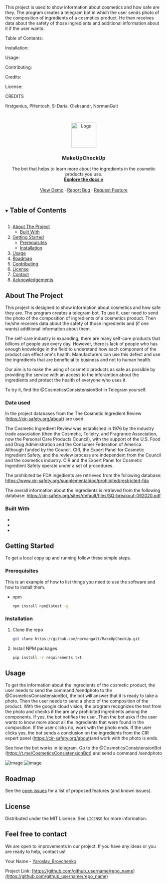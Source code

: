 

This project is used to show information about cosmetics and how safe are they. The program creates a telegram bot in which the user sends photo of the composition of ingredients of a cosmetics product. He then receives data about the safety of those ingredients and additional information about it if the user wants.

Table of Contents:

Installation:

Usage:

Contributing:

Credits:

License:

CREDITS

firstgenius, PHentosh, S-Daria, Oleksandr, NormanGalt



<!--
*** Thanks for checking out the Best-README-Template. If you have a suggestion
*** that would make this better, please fork the repo and create a pull request
*** or simply open an issue with the tag "enhancement".
*** Thanks again! Now go create something AMAZING! :D
***
***
***
*** To avoid retyping too much info. Do a search and replace for the following:
*** github_username, repo_name, twitter_handle, email, project_title, project_description
-->





<!-- PROJECT LOGO -->
<br />
<p align="center">
  <a href="https://github.com/github_username/repo_name">
    <img src="images/logo.png" alt="Logo" width="80" height="80">
  </a>

  <h3 align="center">MakeUpCheckUp</h3>

  <p align="center">
    The bot that helps to learn more about the ingredients in the cosmetic products you use.
    <br />
    <a href="https://github.com/github_username/repo_name"><strong>Explore the docs »</strong></a>
    <br />
    <br />
    <a href="https://github.com/github_username/repo_name">View Demo</a>
    ·
    <a href="https://github.com/github_username/repo_name/issues">Report Bug</a>
    ·
    <a href="https://github.com/github_username/repo_name/issues">Request Feature</a>
  </p>
</p>



<!-- TABLE OF CONTENTS -->
<details open="open">
  <summary><h2 style="display: inline-block">Table of Contents</h2></summary>
  <ol>
    <li>
      <a href="#about-the-project">About The Project</a>
      <ul>
        <li><a href="#built-with">Built With</a></li>
      </ul>
    </li>
    <li>
      <a href="#getting-started">Getting Started</a>
      <ul>
        <li><a href="#prerequisites">Prerequisites</a></li>
        <li><a href="#installation">Installation</a></li>
      </ul>
    </li>
    <li><a href="#usage">Usage</a></li>
    <li><a href="#roadmap">Roadmap</a></li>
    <li><a href="#contributing">Contributing</a></li>
    <li><a href="#license">License</a></li>
    <li><a href="#contact">Contact</a></li>
    <li><a href="#acknowledgements">Acknowledgements</a></li>
  </ol>
</details>



<!-- ABOUT THE PROJECT -->
## About The Project

This project is designed to show information about cosmetics and how safe they are.
The program creates a telegram bot. To use it, user need to send the photo of the composition of ingredients of a cosmetics product. Then he/she receives data about the safety of those ingredients and (if one wants) additional information about them.

The self-care industry is expanding, there are many self-care products that billions of people use every day. However, there is lack of people who has enough knowledge in the field to understand how each component of the product can effect one's health. Manufacturers can use this defect and use the ingredients that are beneficial to business and not to human health.

Our aim is to make the using of cosmetic products as safe as possible by providing the service with an access to the inforamtion about the ingredients and protect the health of everyone who uses it.

To try it, find the @CosmeticsConsistensionBot in Telegram yourself.

### Data used

In the project databases from the The Cosmetic Ingredient Review (https://cir-safety.org/about) are used.

The Cosmetic Ingredient Review was established in 1976 by the industry trade association (then the Cosmetic, Toiletry, and Fragrance Association, now the Personal Care Products Council), with the support of the U.S. Food and Drug Administration and the Consumer Federation of America. Although funded by the Council, CIR, the Expert Panel for Cosmetic Ingredient Safety, and the review process are independent from the Council and the cosmetics industry. CIR and the Expert Panel for Cosmetic Ingredient Safety operate under a set of procedures.

The prohibited be FDA ingedients are retrieved from the following database: https://www.cir-safety.org/supplementaldoc/prohibited/restricted-fda

The overall information about the ingredients is retrieved from the following database: https://cir-safety.org/sites/default/files/SQ-breakout-092020.pdf


### Built With

* []()
* []()
* []()



<!-- GETTING STARTED -->
## Getting Started

To get a local copy up and running follow these simple steps.

### Prerequisites

This is an example of how to list things you need to use the software and how to install them.
* npm
  ```sh
  npm install npm@latest -g
  ```

### Installation

1. Clone the repo
   ```sh
   git clone https://github.com/normangalt/MakeUpCheckUp.git
   ```
2. Install NPM packages
   ```sh
   pip install -r requirements.txt
   ```



<!-- USAGE EXAMPLES -->
## Usage

To get the information about the ingredients of the cosmetic product, the user needs to send the command /sendphoto to the @CosmeticsConsistensionBot, the bot will answer that it is ready to take a photo. Then the user needs to send a photo of the composition of the product. With the google cloud vision, the program recognizes the text from the photo and checks if the are any prohibited ingredients among the components. If yes, the bot notifies the user. Then the bot asks if the user wants to know more about all the ingredients that were found in the composition. If the user clicks no, work with the photo ends. If the user clicks yes, the bot sends a conclusion on the ingredients from the CIR expert panel (https://cir-safety.org/about)and work with the photo is ends.

See how the bot works in telegram. Go to the @CosmeticsConsistensionBot (https://t.me/CosmeticsConsistensionBot) and send a command /sendphoto

![image](https://user-images.githubusercontent.com/69758108/118395266-0016cd80-b652-11eb-8600-76270312a25d.png) ![image](https://user-images.githubusercontent.com/69758108/118395292-250b4080-b652-11eb-9455-1a9043c2d8c9.png)


<!-- ROADMAP -->
## Roadmap

See the [open issues](https://github.com/github_username/repo_name/issues) for a list of proposed features (and known issues).



<!-- LICENSE -->
## License

Distributed under the MIT License. See `LICENSE` for more information.



<!-- CONTACT -->
## Feel free to contact

We are open to improvements in our project. If you have any ideas or you are ready to help, contact us!

Your Name - [Yaroslav_Brovchenko](https://www.facebook.com/profile.php?id=100007232269167)

Project Link: [https://github.com/github_username/repo_name](https://github.com/github_username/repo_name)
